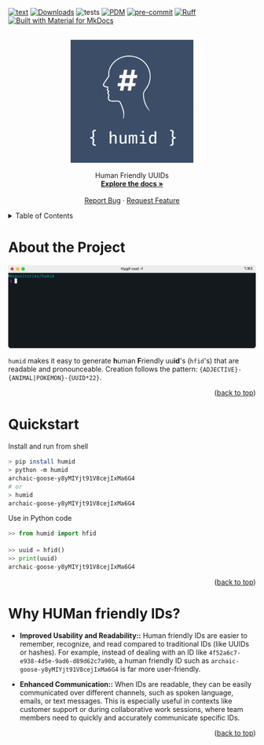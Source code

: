 <a name="readme-top"></a>
[![text](https://img.shields.io/pypi/v/humid?logo=python&logoColor=%23cccccc)](https://pypi.org/project/humid/)
[![Downloads](https://static.pepy.tech/badge/humid)](https://pepy.tech/project/humid)
![tests](https://github.com/h0uter/humid/workflows/Test/badge.svg)
[![PDM](https://camo.githubusercontent.com/2f56a2dc4c9b19beec5347774a078871a81e00d624a51fe9cc20a8ae8ac4e957/68747470733a2f2f696d672e736869656c64732e696f2f656e64706f696e743f75726c3d687474707325334125324625324663646e2e6a7364656c6976722e6e6574253246676825324670646d2d70726f6a6563742532462e67697468756225324662616467652e6a736f6e)](https://pdm-project.org/en/latest/)
[![pre-commit](https://img.shields.io/badge/pre--commit-enabled-brightgreen?logo=pre-commit)](https://pre-commit.com/)
[![Ruff](https://img.shields.io/endpoint?url=https://raw.githubusercontent.com/astral-sh/ruff/main/assets/badge/v2.json)](https://github.com/astral-sh/ruff)
[![Built with Material for MkDocs](https://img.shields.io/badge/Material_for_MkDocs-526CFE?style=for-the-badge&logo=MaterialForMkDocs&logoColor=white)](https://squidfunk.github.io/mkdocs-material/)

<!-- PROJECT LOGO -->

<br />
<div align="center">
    <div align="center">
    <!-- <img src=".readme/the logo.png" alt="alt text" width="250" height="whatever"> -->
    <img src="https://raw.githubusercontent.com/h0uter/humid/main/.readme/the%20logo.png" alt="alt text" width="250" height="whatever">
    </div>
  <!-- <h3 align="center">humid</h3> -->

  <p align="center">
    Human Friendly UUIDs
    <br />
    <a href="https://h0uter.github.io/humid"><strong>Explore the docs »</strong></a>
    <br />
    <br />
    <a href="https://github.com/h0uter/humid/issues/new?labels=bug&title=New+bug+report">Report Bug</a>
    ·
    <a href="https://github.com/h0uter/humid/issues/new?labels=enhancement&title=New+feature+request">Request Feature</a>
  </p>
</div>

<!-- TABLE OF CONTENTS -->
<details>
  <summary>Table of Contents</summary>
  <ol>
    <li><a href="#about-the-project">About the Project</a></li>
    <li><a href="#quickstart">Quickstart</a></li>
    <li><a href="#why-humid">Why humid?</a></li>
  </ol>
</details>

# About the Project

<div align="center">
    <img src="https://raw.githubusercontent.com/h0uter/humid/main/.readme/demo.gif" alt="alt text" width="1000" height="whatever">
</div>

`humid` makes it easy to generate **h**uman **F**riendly uu**id**'s (`hfid`'s) that are readable and pronounceable. Creation follows the pattern: `{ADJECTIVE}-{ANIMAL|POKEMON}-{UUID*22}`.

<div align="right">(<a href="#readme-top">back to top</a>)</div>

# Quickstart

Install and run from shell

```sh
> pip install humid
> python -m humid
archaic-goose-y8yMIYjt91V8cejIxMa6G4
# or
> humid
archaic-goose-y8yMIYjt91V8cejIxMa6G4
```

Use in Python code

```python
>> from humid import hfid

>> uuid = hfid()
>> print(uuid)
archaic-goose-y8yMIYjt91V8cejIxMa6G4
```

<div align="right">(<a href="#readme-top">back to top</a>)</div>

# Why HUMan friendly IDs?
- **Improved Usability and Readability::** Human friendly IDs are easier to remember, recognize, and read compared to traditional IDs (like UUIDs or hashes). For example, instead of dealing with an ID like `4f52a6c7-e938-4d5e-9ad6-d89d62c7a90b`, a human friendly ID such as `archaic-goose-y8yMIYjt91V8cejIxMa6G4` is far more user-friendly.

- **Enhanced Communication::** When IDs are readable, they can be easily communicated over different channels, such as spoken language, emails, or text messages. This is especially useful in contexts like customer support or during collaborative work sessions, where team members need to quickly and accurately communicate specific IDs.

<div align="right">(<a href="#readme-top">back to top</a>)</div>
